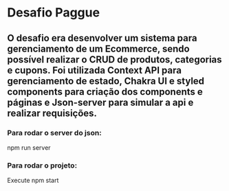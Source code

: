 # Desafio Paggue

## O desafio era desenvolver um sistema para gerenciamento de um Ecommerce, sendo possível realizar o CRUD de produtos, categorias e cupons. Foi utilizada Context API para gerenciamento de estado, Chakra UI e styled components para criação dos components e páginas e Json-server para simular a api e realizar requisições.  

### Para rodar o server do json:

npm run server 

### Para rodar o projeto:

Execute npm start
